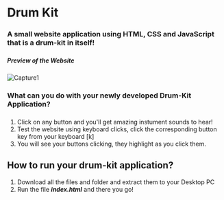 # Drum Kit
### A small website application using HTML, CSS and JavaScript that is a drum-kit in itself!
###

***Preview of the Website***
###
![Capture1](https://user-images.githubusercontent.com/26508129/74416875-c44bf180-4e6b-11ea-918a-4b1f42c0252b.PNG)

### What can you do with your newly developed Drum-Kit Application?
###
 1. Click on any button and you'll get amazing instument sounds to hear!
 2. Test the website using keyboard clicks, click the corresponding button key from your keyboard [k]
 3. You will see your buttons clicking, they highlight as you click them.

## How to run your drum-kit application?

1. Download all the files and folder and extract them to your Desktop PC
2. Run the file ***index.html*** and there you go!
 
 

